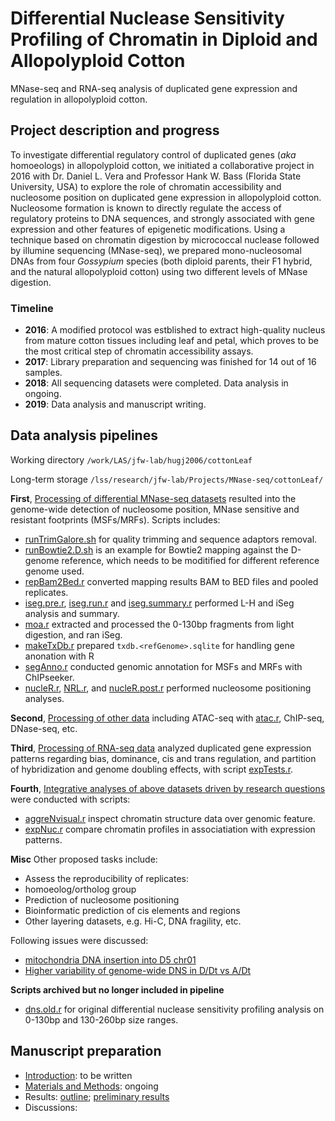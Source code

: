 # Differential Nuclease Sensitivity Profiling of Chromatin in Diploid and Allopolyploid Cotton

MNase-seq and RNA-seq analysis of duplicated gene expression and regulation in allopolyploid cotton.

## Project description and progress

To investigate differential regulatory control of duplicated genes (*aka* homoeologs) in allopolyploid cotton, we initiated a collaborative project in 2016 with Dr. Daniel L. Vera and Professor Hank W. Bass (Florida State University, USA) to explore the role of chromatin accessibility and nucleosome position on duplicated gene expression in allopolyploid cotton. Nucleosome formation is known to directly regulate the access of regulatory proteins to DNA sequences, and strongly associated with gene expression and other features of epigenetic modifications. Using a technique based on chromatin digestion by micrococcal nuclease followed by illumine sequencing (MNase-seq), we prepared mono-nucleosomal DNAs from four *Gossypium* species (both diploid parents, their F1 hybrid, and the natural allopolyploid cotton) using two different levels of MNase digestion.

### Timeline ###

* **2016**: A modified protocol was estblished to extract high-quality nucleus from mature cotton tissues including leaf and petal, which proves to be the most critical step of chromatin accessibility assays. 
* **2017**: Library preparation and sequencing was finished for 14 out of 16 samples. 
* **2018**: All sequencing datasets were completed. Data analysis in ongoing.
* **2019**: Data analysis and manuscript writing.

## Data analysis pipelines

Working directory `/work/LAS/jfw-lab/hugj2006/cottonLeaf`

Long-term storage `/lss/research/jfw-lab/Projects/MNase-seq/cottonLeaf/`

**First**, [Processing of differential MNase-seq datasets](DA_diffMNase-seq.md) resulted into the genome-wide detection of nucleosome position, MNase sensitive and resistant footprints (MSFs/MRFs). Scripts includes:

- [runTrimGalore.sh](Scripts/runTrimGalore.sh) for quality trimming and sequence adaptors removal.
- [runBowtie2.D.sh](Scripts/runBowtie2.D.sh) is an example for Bowtie2 mapping against the D-genome reference, which needs to be moditified for different reference genome used.
- [repBam2Bed.r](Scripts/repBam2Bed.r) converted mapping results BAM to BED files and pooled replicates.
- [iseg.pre.r](Scripts/iseg.pre.r), [iseg.run.r](Scripts/iseg.run.r) and [iseg.summary.r](Scripts/iseg.summary.r) performed L-H and iSeg analysis and summary.
- [moa.r](Scripts/moa.r) extracted and processed the 0-130bp fragments from light digestion, and ran iSeg.
- [makeTxDb.r](Scripts/makeTxDb.r) prepared `txdb.<refGenome>.sqlite` for handling gene anonation with R
- [segAnno.r](Scripts/segAnno.r) conducted genomic annotation for MSFs and MRFs with ChIPseeker.
- [nucleR.r](Scripts/nucleR.r), [NRL.r](Scripts/NRL.r), and [nucleR.post.r](Scripts/nucleR.post.r) performed nucleosome positioning analyses.


**Second**, [Processing of other data](DA_otherDatasets.md) including ATAC-seq with [atac.r](scripts/atac.r), ChIP-seq, DNase-seq, etc.

**Third**, [Processing of RNA-seq data](DA_RNAseq.md) analyzed duplicated gene expression patterns regarding bias, dominance, cis and trans regulation, and partition of hybridization and genome doubling effects, with script [expTests.r](scripts/expTests.r).

**Fourth**, [Integrative analyses of above datasets driven by research questions](DA_questions.md) were conducted with scripts: 

- [aggreNvisual.r](scripts/aggreNvisual.r) inspect chromatin structure data over genomic feature.
- [expNuc.r](scripts/expNuc.r) compare chromatin profiles in associatiation with expression patterns.




**Misc** Other proposed tasks include:
 
- Assess the reproducibility of replicates: 
- homoeolog/ortholog group
- Prediction of nucleosome positioning
- Bioinformatic prediction of cis elements and regions
- Other layering datasets, e.g. Hi-C, DNA fragility, etc.

Following issues were discussed:

* [mitochondria DNA insertion into D5 chr01](Discussion/mtInsertionD5.docx)
* [Higher variability of genome-wide DNS in D/Dt vs A/Dt](Discussion/HankDiscussion2018.docx)

**Scripts archived but no longer included in pipeline**

- [dns.old.r](Scripts/dns.old.r) for original differential nuclease sensitivity profiling analysis on 0-130bp and 130-260bp size ranges. 


## Manuscript preparation

- [Introduction](introduction.md): to be written
- [Materials and Methods](methods.md): ongoing
- Results: [outline](results.md); [preliminary results](results_preliminary.md)
- Discussions:

